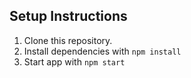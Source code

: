 ## Setup Instructions

1. Clone this repository.
2. Install dependencies with `npm install`
3. Start app with `npm start`
